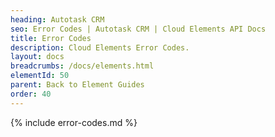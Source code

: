 ```yaml
---
heading: Autotask CRM
seo: Error Codes | Autotask CRM | Cloud Elements API Docs
title: Error Codes
description: Cloud Elements Error Codes.
layout: docs
breadcrumbs: /docs/elements.html
elementId: 50
parent: Back to Element Guides
order: 40
---
```


{% include error-codes.md %}
